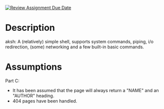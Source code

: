 [![Review Assignment Due Date](https://classroom.github.com/assets/deadline-readme-button-24ddc0f5d75046c5622901739e7c5dd533143b0c8e959d652212380cedb1ea36.svg)](https://classroom.github.com/a/76mHqLr5)
# Description
aksh: A (relatively) simple shell, supports system commands, piping, i/o redirection, (some) networking and a few built-in basic commands.

# Assumptions
Part C:
- It has been assumed that the page will always return a "NAME" and an "AUTHOR" heading.
- 404 pages have been handled.
